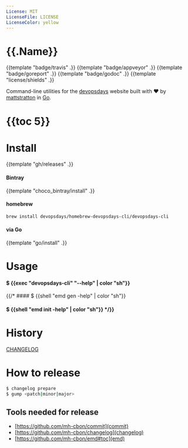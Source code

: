 ```yaml
---
License: MIT
LicenseFile: LICENSE
LicenseColor: yellow
---
```


# {{.Name}}

{{template "badge/travis" .}} {{template "badge/appveyor" .}} {{template "badge/goreport" .}} {{template "badge/godoc" .}} {{template "license/shields" .}}

Command-line utilities for the [devopsdays](https://www.devopsdays.org) website built with :heart: by [mattstratton](https://github.com/mattstratton) in [Go](https://golang.org/).


# {{toc 5}}

# Install

{{template "gh/releases" .}}

#### Bintray
{{template "choco_bintray/install" .}}

#### homebrew

```sh
brew install devopsdays/homebrew-devopsdays-cli/devopsdays-cli
```

#### via Go
{{template "go/install" .}}


# Usage

#### $ {{exec "devopsdays-cli" "--help" | color "sh"}}

{{/* #### $ {{shell "emd gen -help" | color "sh"}}

#### $ {{shell "emd init -help" | color "sh"}} */}}

# History

[CHANGELOG](CHANGELOG.md)

# How to release

```sh
$ changelog prepare
$ gump <patch|minor|major>
```

## Tools needed for release

- [https://github.com/mh-cbon/commit](commit)
- [https://github.com/mh-cbon/changelog](changelog)
- [https://github.com/mh-cbon/emd#toc](emd)
